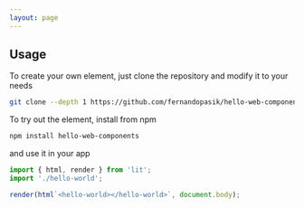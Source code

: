 ```yaml
---
layout: page
---
```


## Usage

To create your own element, just clone the repository and modify it to your needs

```sh
git clone --depth 1 https://github.com/fernandopasik/hello-web-components.git
```

To try out the element, install from npm

```sh
npm install hello-web-components
```

and use it in your app

```js
import { html, render } from 'lit';
import './hello-world';

render(html`<hello-world></hello-world>`, document.body);
```

